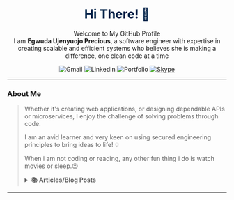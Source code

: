 
<!-- Welcome and Title -->
<h1 align="center" style="color: #002147;">Hi There! 👋</h1>
<p align="center">
  Welcome to My GitHub Profile<br>
 I am <strong>Egwuda Ujenyuojo Precious</strong>, a software engineer with expertise in creating scalable and efficient systems who believes she is making a difference, one clean code at a time
  
</p>

<!-- Contact Badges -->
<p align="center">
    <a href="mailto:egwudaprecious.hotmail@gmail.com" style="text-decoration: none;">
        <img src="https://img.shields.io/badge/Email-your--email%40example.com-red?style=flat-square&logo=gmail&logoColor=white" alt="Gmail">
    </a>
    <a href="https://www.linkedin.com/in/eujenyu" style="text-decoration: none;">
        <img src="https://img.shields.io/badge/LinkedIn-Connect-blue?style=flat-square&logo=linkedin&logoColor=white" alt="LinkedIn">
    </a>
    <a href="https://ujenyhu.github.io/about" style="text-decoration: none;">
        <img src="https://img.shields.io/badge/Portfolio-Visit-red?style=flat-square&logo=web&logoColor=white" alt="Portfolio">
    </a>
    <a href="skype:live:.cid.f549ed1c55db482c?chat" title="Skype">
      <img src="https://img.shields.io/badge/-skype@ujenyuojo-075099?style=flat&logo=skype&logoColor=white" alt="Skype"/>
     </a>
</p>

---
<!--Briefly introduce yourself. -->

### About Me
<blockquote>
 <p>
   Whether it's creating web applications, or designing dependable APIs or microservices, I enjoy the challenge of solving problems through code.
  
  I am an avid learner and very keen on using secured engineering principles to bring ideas to life! 💡
  
  When i am not coding or reading, any other fun thing i do is watch movies or sleep.😉  
 </p> 


<!--Articles or Blog Post-->
<details> <!-- start -->
   <summary><b> 📚 Articles/Blog Posts </b></summary>
   <p></p>
   <p> I occasionally write articles on various topics on Medium. Here are some of my recent posts. ⬇️</p> 

  <!-- LIST OF ARTICLES -->
  - [Mastering Object-Oriented Programming in C#: A Beginner’s Guide](https://medium.com/@egwudaujenyuojo/mastering-object-oriented-programming-in-c-a-beginners-guide-59e06225b2f3)
  - [API Documentation in .NET 7: Swagger, OpenAPI, and XML Comments](https://medium.com/@egwudaujenyuojo/implement-api-documentation-in-net-7-swagger-openapi-and-xml-comments-214caf53eece)

</details> <!-- end articles -->

</blockquote>


---




<!--
**Ujenyhu/Ujenyhu** is a ✨ _special_ ✨ repository because its `README.md` (this file) appears on your GitHub profile.

Here are some ideas to get you started:

- 🔭 I’m currently working on ...
- 🌱 I’m currently learning ...
- 👯 I’m looking to collaborate on ...
- 🤔 I’m looking for help with ...
- 💬 Ask me about ...
- 📫 How to reach me: ...
- 😄 Pronouns: ...
- ⚡ Fun fact: ...
-->
